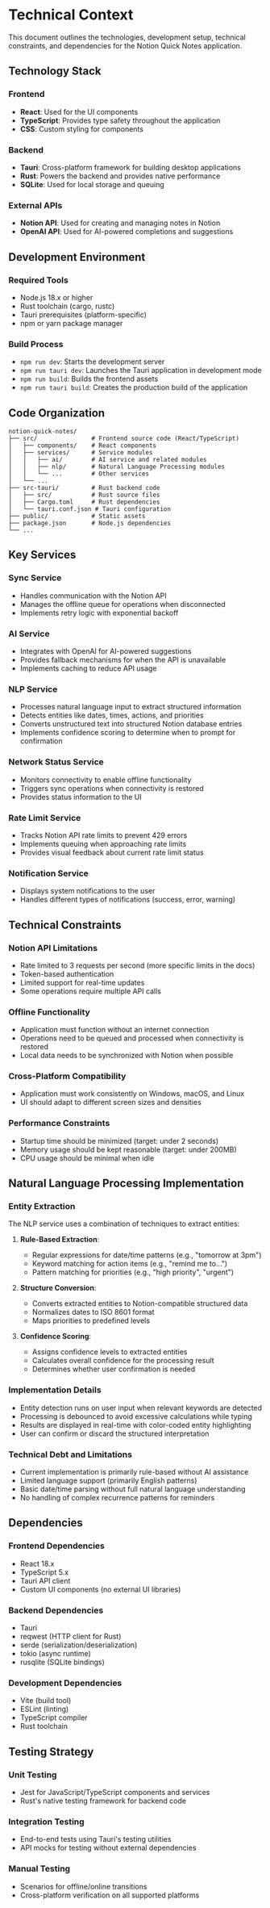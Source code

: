 # Technical Context

This document outlines the technologies, development setup, technical constraints, and dependencies for the Notion Quick Notes application.

## Technology Stack

### Frontend
- **React**: Used for the UI components
- **TypeScript**: Provides type safety throughout the application
- **CSS**: Custom styling for components

### Backend
- **Tauri**: Cross-platform framework for building desktop applications
- **Rust**: Powers the backend and provides native performance
- **SQLite**: Used for local storage and queuing

### External APIs
- **Notion API**: Used for creating and managing notes in Notion
- **OpenAI API**: Used for AI-powered completions and suggestions

## Development Environment

### Required Tools
- Node.js 18.x or higher
- Rust toolchain (cargo, rustc)
- Tauri prerequisites (platform-specific)
- npm or yarn package manager

### Build Process
- `npm run dev`: Starts the development server
- `npm run tauri dev`: Launches the Tauri application in development mode
- `npm run build`: Builds the frontend assets
- `npm run tauri build`: Creates the production build of the application

## Code Organization

```
notion-quick-notes/
├── src/               # Frontend source code (React/TypeScript)
│   ├── components/    # React components
│   ├── services/      # Service modules
│   │   ├── ai/        # AI service and related modules
│   │   ├── nlp/       # Natural Language Processing modules
│   │   └── ...        # Other services
│   └── ...
├── src-tauri/         # Rust backend code
│   ├── src/           # Rust source files
│   ├── Cargo.toml     # Rust dependencies
│   └── tauri.conf.json # Tauri configuration
├── public/            # Static assets
├── package.json       # Node.js dependencies
└── ...
```

## Key Services

### Sync Service
- Handles communication with the Notion API
- Manages the offline queue for operations when disconnected
- Implements retry logic with exponential backoff

### AI Service
- Integrates with OpenAI for AI-powered suggestions
- Provides fallback mechanisms for when the API is unavailable
- Implements caching to reduce API usage

### NLP Service
- Processes natural language input to extract structured information
- Detects entities like dates, times, actions, and priorities
- Converts unstructured text into structured Notion database entries
- Implements confidence scoring to determine when to prompt for confirmation

### Network Status Service
- Monitors connectivity to enable offline functionality
- Triggers sync operations when connectivity is restored
- Provides status information to the UI

### Rate Limit Service
- Tracks Notion API rate limits to prevent 429 errors
- Implements queuing when approaching rate limits
- Provides visual feedback about current rate limit status

### Notification Service
- Displays system notifications to the user
- Handles different types of notifications (success, error, warning)

## Technical Constraints

### Notion API Limitations
- Rate limited to 3 requests per second (more specific limits in the docs)
- Token-based authentication
- Limited support for real-time updates
- Some operations require multiple API calls

### Offline Functionality
- Application must function without an internet connection
- Operations need to be queued and processed when connectivity is restored
- Local data needs to be synchronized with Notion when possible

### Cross-Platform Compatibility
- Application must work consistently on Windows, macOS, and Linux
- UI should adapt to different screen sizes and densities

### Performance Constraints
- Startup time should be minimized (target: under 2 seconds)
- Memory usage should be kept reasonable (target: under 200MB)
- CPU usage should be minimal when idle

## Natural Language Processing Implementation

### Entity Extraction
The NLP service uses a combination of techniques to extract entities:

1. **Rule-Based Extraction**:
   - Regular expressions for date/time patterns (e.g., "tomorrow at 3pm")
   - Keyword matching for action items (e.g., "remind me to...")
   - Pattern matching for priorities (e.g., "high priority", "urgent")

2. **Structure Conversion**:
   - Converts extracted entities to Notion-compatible structured data
   - Normalizes dates to ISO 8601 format
   - Maps priorities to predefined levels

3. **Confidence Scoring**:
   - Assigns confidence levels to extracted entities
   - Calculates overall confidence for the processing result
   - Determines whether user confirmation is needed

### Implementation Details
- Entity detection runs on user input when relevant keywords are detected
- Processing is debounced to avoid excessive calculations while typing
- Results are displayed in real-time with color-coded entity highlighting
- User can confirm or discard the structured interpretation

### Technical Debt and Limitations
- Current implementation is primarily rule-based without AI assistance
- Limited language support (primarily English patterns)
- Basic date/time parsing without full natural language understanding
- No handling of complex recurrence patterns for reminders

## Dependencies

### Frontend Dependencies
- React 18.x
- TypeScript 5.x
- Tauri API client
- Custom UI components (no external UI libraries)

### Backend Dependencies
- Tauri
- reqwest (HTTP client for Rust)
- serde (serialization/deserialization)
- tokio (async runtime)
- rusqlite (SQLite bindings)

### Development Dependencies
- Vite (build tool)
- ESLint (linting)
- TypeScript compiler
- Rust toolchain

## Testing Strategy

### Unit Testing
- Jest for JavaScript/TypeScript components and services
- Rust's native testing framework for backend code

### Integration Testing
- End-to-end tests using Tauri's testing utilities
- API mocks for testing without external dependencies

### Manual Testing
- Scenarios for offline/online transitions
- Cross-platform verification on all supported platforms
